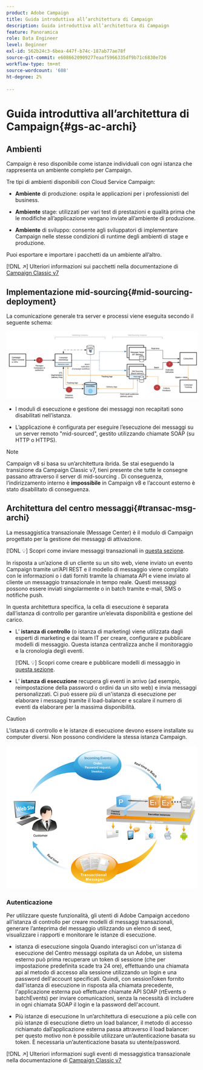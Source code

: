 ```yaml
---
product: Adobe Campaign
title: Guida introduttiva all’architettura di Campaign
description: Guida introduttiva all’architettura di Campaign
feature: Panoramica
role: Data Engineer
level: Beginner
exl-id: 562b24c3-6bea-447f-b74c-187ab77ae78f
source-git-commit: e6086620909277eaaf5966335df9b71c6830e726
workflow-type: tm+mt
source-wordcount: '608'
ht-degree: 2%

---
```


# Guida introduttiva all’architettura di Campaign{#gs-ac-archi}

## Ambienti

Campaign è reso disponibile come istanze individuali con ogni istanza che rappresenta un ambiente completo per Campaign.

Tre tipi di ambienti disponibili con Cloud Service Campaign:

* **Ambiente** di produzione: ospita le applicazioni per i professionisti del business.

* **Ambiente** stage: utilizzati per vari test di prestazioni e qualità prima che le modifiche all’applicazione vengano inviate all’ambiente di produzione.

* **Ambiente** di sviluppo: consente agli sviluppatori di implementare Campaign nelle stesse condizioni di runtime degli ambienti di stage e produzione.

Puoi esportare e importare i pacchetti da un ambiente all’altro.

[!DNL :arrow_upper_right:] Ulteriori informazioni sui pacchetti nella documentazione di  [Campaign Classic v7](https://experienceleague.adobe.com/docs/campaign-classic/using/getting-started/administration-basics/working-with-data-packages.html)

## Implementazione mid-sourcing{#mid-sourcing-deployment}

La comunicazione generale tra server e processi viene eseguita secondo il seguente schema:

![](assets/architecture.png)

* I moduli di esecuzione e gestione dei messaggi non recapitati sono disabilitati nell’istanza.

* L’applicazione è configurata per eseguire l’esecuzione dei messaggi su un server remoto &quot;mid-sourced&quot;, gestito utilizzando chiamate SOAP (su HTTP o HTTPS).

>[!NOTE]
>
> Campaign v8 si basa su un’architettura ibrida. Se stai eseguendo la transizione da Campaign Classic v7, tieni presente che tutte le consegne passano attraverso il server di mid-sourcing .
> Di conseguenza, l’indirizzamento interno è **impossibile** in Campaign v8 e l’account esterno è stato disabilitato di conseguenza.

## Architettura del centro messaggi{#transac-msg-archi}

La messaggistica transazionale (Message Center) è il modulo di Campaign progettato per la gestione dei messaggi di attivazione.

[!DNL :bulb:] Scopri come inviare messaggi transazionali in  [questa sezione](../send/transactional.md).

In risposta a un’azione di un cliente su un sito web, viene inviato un evento Campaign tramite un’API REST e il modello di messaggio viene compilato con le informazioni o i dati forniti tramite la chiamata API e viene inviato al cliente un messaggio transazionale in tempo reale. Questi messaggi possono essere inviati singolarmente o in batch tramite e-mail, SMS o notifiche push.

In questa architettura specifica, la cella di esecuzione è separata dall’istanza di controllo per garantire un’elevata disponibilità e gestione del carico.

* L’ **istanza di controllo** (o istanza di marketing) viene utilizzata dagli esperti di marketing e dai team IT per creare, configurare e pubblicare modelli di messaggio. Questa istanza centralizza anche il monitoraggio e la cronologia degli eventi.

   [!DNL :bulb:] Scopri come creare e pubblicare modelli di messaggio in  [questa sezione](../send/transactional.md).

* L’ **istanza di esecuzione** recupera gli eventi in arrivo (ad esempio, reimpostazione della password o ordini da un sito web) e invia messaggi personalizzati. Ci può essere più di un&#39;istanza di esecuzione per elaborare i messaggi tramite il load-balancer e scalare il numero di eventi da elaborare per la massima disponibilità.

>[!CAUTION]
>
>L&#39;istanza di controllo e le istanze di esecuzione devono essere installate su computer diversi. Non possono condividere la stessa istanza Campaign.

![](assets/messagecenter_diagram.png)

### Autenticazione

Per utilizzare queste funzionalità, gli utenti di Adobe Campaign accedono all’istanza di controllo per creare modelli di messaggi transazionali, generare l’anteprima del messaggio utilizzando un elenco di seed, visualizzare i rapporti e monitorare le istanze di esecuzione.

* istanza di esecuzione singola
Quando interagisci con un&#39;istanza di esecuzione del Centro messaggi ospitata da un Adobe, un sistema esterno può prima recuperare un token di sessione (che per impostazione predefinita scade tra 24 ore), effettuando una chiamata api al metodo di accesso alla sessione utilizzando un login e una password dell&#39;account specificati.
Quindi, con sessionToken fornito dall&#39;istanza di esecuzione in risposta alla chiamata precedente, l&#39;applicazione esterna può effettuare chiamate API SOAP (rtEvents o batchEvents) per inviare comunicazioni, senza la necessità di includere in ogni chiamata SOAP il login e la password dell&#39;account.

* Più istanze di esecuzione
In un’architettura di esecuzione a più celle con più istanze di esecuzione dietro un load balancer, il metodo di accesso richiamato dall’applicazione esterna passa attraverso il load balancer: per questo motivo non è possibile utilizzare un’autenticazione basata su token. È necessaria un’autenticazione basata su utente/password.

[!DNL :arrow_upper_right:] Ulteriori informazioni sugli eventi di messaggistica transazionale nella documentazione di  [Campaign Classic v7](https://experienceleague.adobe.com/docs/campaign-classic/using/transactional-messaging/processing/event-description.html#about-transactional-messaging-datamodel)